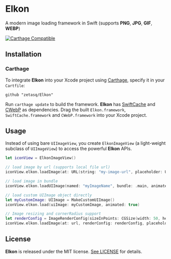 # Elkon

A modern image loading framework in Swift (supports **PNG**, **JPG**, **GIF**, **WEBP**)

[![Carthage Compatible](https://img.shields.io/badge/Carthage-compatible-4BC51D.svg?style=flat)](https://github.com/Carthage/Carthage)

## Installation
### Carthage
To integrate **Elkon** into your Xcode project using [Carthage](https://github.com/Carthage/Carthage), specify it in your `Cartfile`:

```ogdl
github "zetasq/Elkon"
```

Run `carthage update` to build the framework. **Elkon** has [SwiftCache](https://github.com/zetasq/SwiftCache) and [CWebP](https://github.com/zetasq/CWebP) as dependencies. Drag the built `Elkon.framework`, `SwiftCache.framework` and `CWebP.framework` into your Xcode project.

## Usage

Instead of using bare `UIImageView`, you create `ElkonImageView` (a light-weight subclass of `UIImageView`) to access the powerful **Elkon** APIs.

```swift
let iconView = ElkonImageView()

// load image by url (supports local file url)
iconView.elkon.loadImage(at: URL(string: "my-image-url", placeholder: UIImage(named: "iconPlaceholder", animated: true)

// load image in bundle
iconView.elkon.loadUIImage(named: "myImageName", bundle: .main, animated: true)

// load custom UIImage object directly
let myCustomImage: UIImage = MakeCustomUIImage()
iconView.elkon.load(uiImage: myCustomImage, animated: true)

// Image resizing and cornerRadius support
let renderConfig = ImageRenderConfig(sizeInPoints: CGSize(width: 50, height: 50), cornerRadiusInPoints: 5, scaleMode: .fill)
iconView.elkon.loadImage(at: url, renderConfig: renderConfig, placeholder: nil, animated: true)
```

## License

**Elkon** is released under the MIT license. [See LICENSE](https://github.com/zetasq/Elkon/blob/master/LICENSE) for details.
